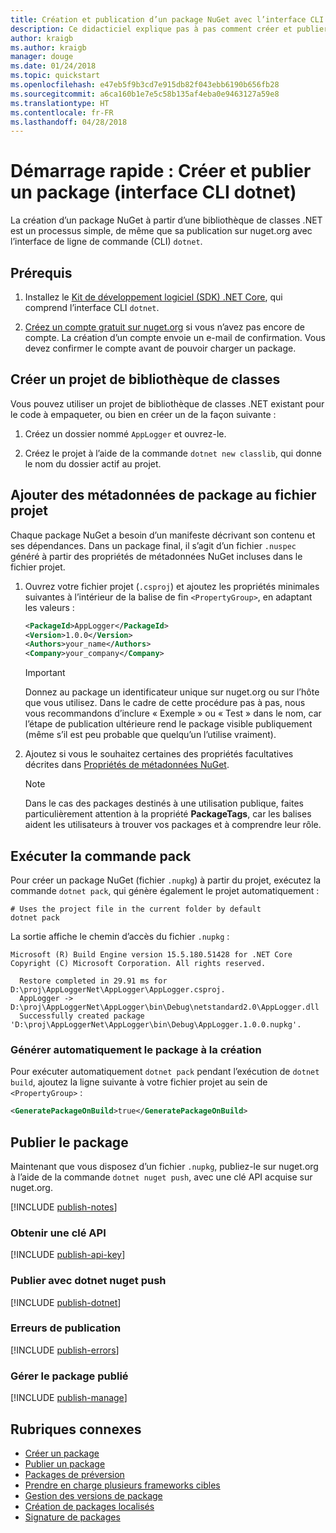 ```yaml
---
title: Création et publication d’un package NuGet avec l’interface CLI dotnet
description: Ce didacticiel explique pas à pas comment créer et publier un package NuGet avec l’interface de ligne de commande (CLI) .NET Core, dotnet.
author: kraigb
ms.author: kraigb
manager: douge
ms.date: 01/24/2018
ms.topic: quickstart
ms.openlocfilehash: e47eb5f9b3cd7e915db82f043ebb6190b656fb28
ms.sourcegitcommit: a6ca160b1e7e5c58b135af4eba0e9463127a59e8
ms.translationtype: HT
ms.contentlocale: fr-FR
ms.lasthandoff: 04/28/2018
---
```

# <a name="quickstart-create-and-publish-a-package-dotnet-cli"></a>Démarrage rapide : Créer et publier un package (interface CLI dotnet)

La création d’un package NuGet à partir d’une bibliothèque de classes .NET est un processus simple, de même que sa publication sur nuget.org avec l’interface de ligne de commande (CLI) `dotnet`.

## <a name="prerequisites"></a>Prérequis

1. Installez le [Kit de développement logiciel (SDK) .NET Core](https://www.microsoft.com/net/download/), qui comprend l’interface CLI `dotnet`.

1. [Créez un compte gratuit sur nuget.org](https://www.nuget.org/users/account/LogOn?returnUrl=%2F) si vous n’avez pas encore de compte. La création d’un compte envoie un e-mail de confirmation. Vous devez confirmer le compte avant de pouvoir charger un package.

## <a name="create-a-class-library-project"></a>Créer un projet de bibliothèque de classes

Vous pouvez utiliser un projet de bibliothèque de classes .NET existant pour le code à empaqueter, ou bien en créer un de la façon suivante :

1. Créez un dossier nommé `AppLogger` et ouvrez-le.

1. Créez le projet à l’aide de la commande `dotnet new classlib`, qui donne le nom du dossier actif au projet.

## <a name="add-package-metadata-to-the-project-file"></a>Ajouter des métadonnées de package au fichier projet

Chaque package NuGet a besoin d’un manifeste décrivant son contenu et ses dépendances. Dans un package final, il s’agit d’un fichier `.nuspec` généré à partir des propriétés de métadonnées NuGet incluses dans le fichier projet.

1. Ouvrez votre fichier projet (`.csproj`) et ajoutez les propriétés minimales suivantes à l’intérieur de la balise de fin `<PropertyGroup>`, en adaptant les valeurs :

    ```xml
    <PackageId>AppLogger</PackageId>
    <Version>1.0.0</Version>
    <Authors>your_name</Authors>
    <Company>your_company</Company>
    ```

    > [!Important]
    > Donnez au package un identificateur unique sur nuget.org ou sur l’hôte que vous utilisez. Dans le cadre de cette procédure pas à pas, nous vous recommandons d’inclure « Exemple » ou « Test » dans le nom, car l’étape de publication ultérieure rend le package visible publiquement (même s’il est peu probable que quelqu’un l’utilise vraiment).

1. Ajoutez si vous le souhaitez certaines des propriétés facultatives décrites dans [Propriétés de métadonnées NuGet](/dotnet/core/tools/csproj#nuget-metadata-properties).

    > [!Note]
    > Dans le cas des packages destinés à une utilisation publique, faites particulièrement attention à la propriété **PackageTags**, car les balises aident les utilisateurs à trouver vos packages et à comprendre leur rôle.

## <a name="run-the-pack-command"></a>Exécuter la commande pack

Pour créer un package NuGet (fichier `.nupkg`) à partir du projet, exécutez la commande `dotnet pack`, qui génère également le projet automatiquement :

```cli
# Uses the project file in the current folder by default
dotnet pack
```

La sortie affiche le chemin d’accès du fichier `.nupkg` :

```output
Microsoft (R) Build Engine version 15.5.180.51428 for .NET Core
Copyright (C) Microsoft Corporation. All rights reserved.

  Restore completed in 29.91 ms for D:\proj\AppLoggerNet\AppLogger\AppLogger.csproj.
  AppLogger -> D:\proj\AppLoggerNet\AppLogger\bin\Debug\netstandard2.0\AppLogger.dll
  Successfully created package 'D:\proj\AppLoggerNet\AppLogger\bin\Debug\AppLogger.1.0.0.nupkg'.
```

### <a name="automatically-generate-package-on-build"></a>Générer automatiquement le package à la création

Pour exécuter automatiquement `dotnet pack` pendant l’exécution de `dotnet build`, ajoutez la ligne suivante à votre fichier projet au sein de `<PropertyGroup>` :

```xml
<GeneratePackageOnBuild>true</GeneratePackageOnBuild>
```

## <a name="publish-the-package"></a>Publier le package

Maintenant que vous disposez d’un fichier `.nupkg`, publiez-le sur nuget.org à l’aide de la commande `dotnet nuget push`, avec une clé API acquise sur nuget.org.

[!INCLUDE [publish-notes](includes/publish-notes.md)]

### <a name="acquire-your-api-key"></a>Obtenir une clé API

[!INCLUDE [publish-api-key](includes/publish-api-key.md)]

### <a name="publish-with-dotnet-nuget-push"></a>Publier avec dotnet nuget push

[!INCLUDE [publish-dotnet](includes/publish-dotnet.md)]

### <a name="publish-errors"></a>Erreurs de publication

[!INCLUDE [publish-errors](includes/publish-errors.md)]

### <a name="manage-the-published-package"></a>Gérer le package publié

[!INCLUDE [publish-manage](includes/publish-manage.md)]

## <a name="related-topics"></a>Rubriques connexes

- [Créer un package](../create-packages/creating-a-package.md)
- [Publier un package](../create-packages/publish-a-package.md)
- [Packages de préversion](../create-packages/Prerelease-Packages.md)
- [Prendre en charge plusieurs frameworks cibles](../create-packages/supporting-multiple-target-frameworks.md)
- [Gestion des versions de package](../reference/package-versioning.md)
- [Création de packages localisés](../create-packages/creating-localized-packages.md)
- [Signature de packages](../create-packages/Sign-a-package.md)
